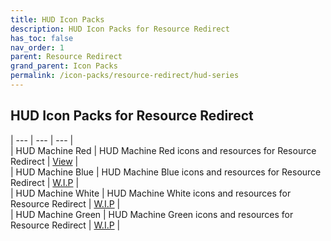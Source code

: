 ```yaml
---
title: HUD Icon Packs
description: HUD Icon Packs for Resource Redirect
has_toc: false
nav_order: 1
parent: Resource Redirect
grand_parent: Icon Packs
permalink: /icon-packs/resource-redirect/hud-series
---
```


## HUD Icon Packs for Resource Redirect

| --- | --- | --- |  
| HUD Machine Red | HUD Machine Red icons and resources for Resource Redirect | [View][Red] |  
| HUD Machine Blue | HUD Machine Blue icons and resources for Resource Redirect | [W.I.P][WIP] |  
| HUD Machine White | HUD Machine White icons and resources for Resource Redirect | [W.I.P][WIP] |  
| HUD Machine Green | HUD Machine Green icons and resources for Resource Redirect | [W.I.P][WIP] |  

<!-- ///////////////////////////////////////////////////////////////////////////////////////////////////////////////////////////////////////////////////// -->

[Red]: /icon-packs/resource-redirect/hud-series/hud-machine-red
[Blue]: /icon-packs/resource-redirect/hud-series/hud-machine-blue
[White]: /icon-packs/resource-redirect/hud-series/hud-machine-white
[Green]: /icon-packs/resource-redirect/hud-series/hud-machine-green

<!-- ////////////////////////////////////////////////////////////////////////////////////////////////////////////////////// -->

[WIP]: /WIP

<!-- ////////////////////////////////////////////////////////////////////////////////////////////////////////////////////// -->
